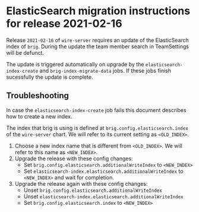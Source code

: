 # ElasticSearch migration instructions for release 2021-02-16

Release `2021-02-16` of `wire-server` requires an update of the ElasticSearch index of `brig`.
During the update the team member search in TeamSettings will be defunct.

The update is triggered automatically on upgrade by the `elasticsearch-index-create` and `brig-index-migrate-data` jobs. If these jobs finish sucessfully the update is complete.

## Troubleshooting

In case the `elasticsearch-index-create` job fails this document describes how to create a new index.

The index that brig is using is defined at `brig.config.elasticsearch.index` of the `wire-server` chart. We will refer to its current setting as `<OLD_INDEX>`.

1. Choose a new index name that is different from `<OLD_INDEX>`.
   We will refer to this name as `<NEW_INDEX>`.
2. Upgrade the release with these config changes:
    - Set `brig.config.elasticsearch.additionalWriteIndex` to `<NEW_INDEX>`
    - Set `elasticsearch-index.elasticsearch.additionalWriteIndex` to `<NEW_INDEX>`
   and wait for completion.
3. Upgrade the release again with these config changes:
    - Unset `brig.config.elasticsearch.additionalWriteIndex`
    - Unset `elasticsearch-index.elasticsearch.additionalWriteIndex`
    - Set `brig.config.elasticsearch.index` to `<NEW_INDEX>`
